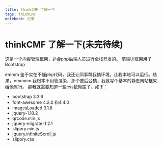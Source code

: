 ```yaml
---
title: thinkCMF 了解一下
tags: thinkCMF
notebook: 记录
---
```

# thinkCMF 了解一下(未完待续)
这是一个内容管理框架，适合php后端人员进行全栈开发的。
前端UI框架用了Bootstrap

emmm 鉴于实在不懂php代码，我还让同事帮我搞环境，让我本地可以运行。结果，emmmm 
我根本不用管渲染，那个要后台搞，我就写个基本的静态网站框架给他就行。
那我就需要知道一些css依赖库了，如下：
- bootstrap 3.3.6
- font-awesome 4.2.0 和4.4.0
- imagesLoaded 3.1.8
- jquery-1.10.2
- qrcode.min.js
- jquery-migrate-1.2.1
- slippry.min.js
- jquery.infiniteScroll.js
- slippry.css